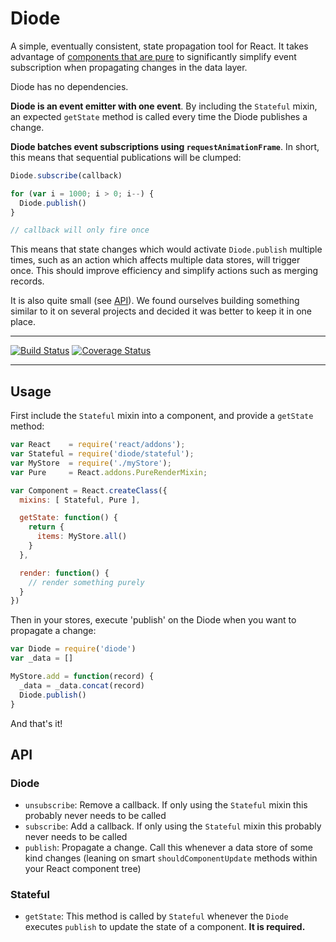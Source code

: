 # Diode

A simple, eventually consistent, state propagation tool for React. It
takes advantage of
[components that are pure](http://facebook.github.io/react/docs/pure-render-mixin.html)
to significantly simplify event subscription when propagating changes
in the data layer.

Diode has no dependencies.

**Diode is an event emitter with one event**. By including the `Stateful`
mixin, an expected `getState` method is called every time the Diode
publishes a change.

**Diode batches event subscriptions using `requestAnimationFrame`**. In
short, this means that sequential publications will be clumped:

```javascript
Diode.subscribe(callback)

for (var i = 1000; i > 0; i--) {
  Diode.publish()
}

// callback will only fire once
```

This means that state changes which would activate `Diode.publish`
multiple times, such as an action which affects multiple data stores,
will trigger once. This should improve efficiency and simplify actions
such as merging records.

It is also quite small (see [API](#api)). We found ourselves building
something similar to it on several projects and decided it was better
to keep it in one place.

---

[![Build Status](https://travis-ci.org/vigetlabs/diode.png?branch=master)](https://travis-ci.org/vigetlabs/diode)
[![Coverage Status](https://coveralls.io/repos/vigetlabs/diode/badge.svg)](https://coveralls.io/r/vigetlabs/diode)

---

## Usage

First include the `Stateful` mixin into a component, and provide a
`getState` method:

```javascript
var React    = require('react/addons');
var Stateful = require('diode/stateful');
var MyStore  = require('./myStore');
var Pure     = React.addons.PureRenderMixin;

var Component = React.createClass({
  mixins: [ Stateful, Pure ],

  getState: function() {
    return {
      items: MyStore.all()
    }
  },

  render: function() {
    // render something purely
  }
})
```

Then in your stores, execute 'publish' on the Diode when you want to
propagate a change:

```javascript
var Diode = require('diode')
var _data = []

MyStore.add = function(record) {
  _data = _data.concat(record)
  Diode.publish()
}
```

And that's it!

## API

### Diode

- `unsubscribe`: Remove a callback. If only using the `Stateful` mixin
  this probably never needs to be called
- `subscribe`: Add a callback. If only using the `Stateful` mixin
  this probably never needs to be called
- `publish`: Propagate a change. Call this whenever a data store of
  some kind changes (leaning on smart `shouldComponentUpdate` methods
  within your React component tree)

### Stateful

- `getState`: This method is called by `Stateful` whenever the `Diode`
  executes `publish` to update the state of a component. **It is required.**

